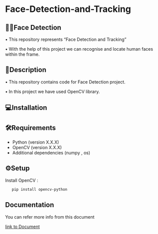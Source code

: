 # Face-Detection-and-Tracking
## 👩‍🦰Face Detection
•	This repository represents “Face Detection and Tracking”

•	With the help of this project we can recognise and locate human faces within the frame.




## 📝Description
•	This repository contains code for Face Detection project.

•	In this project we have used OpenCV library.







## 💻Installation
## 🛠️Requirements

- Python (version X.X.X)
- OpenCV (version X.X.X)
- Additional dependencies (numpy , os)


## ⚙️Setup
Install OpenCV :

```bash
   pip install opencv-python  
```

## Documentation

You can refer more info from  this document

[link to Document](docs/FaceDetection.md)

